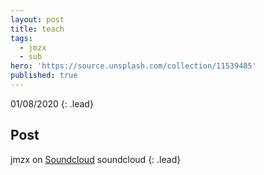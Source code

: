 ```yaml
---
layout: post
title: teach
tags:
  - jmzx
  - sub
hero: 'https://source.unsplash.com/collection/11539485'
published: true
---
```

01/08/2020
{: .lead}
## Post
jmzx on [Soundcloud](https://www.soundcloud.com/jmzx/dealin-minds-preview)
soundcloud
{: .lead}
[^1]: soundcloud
